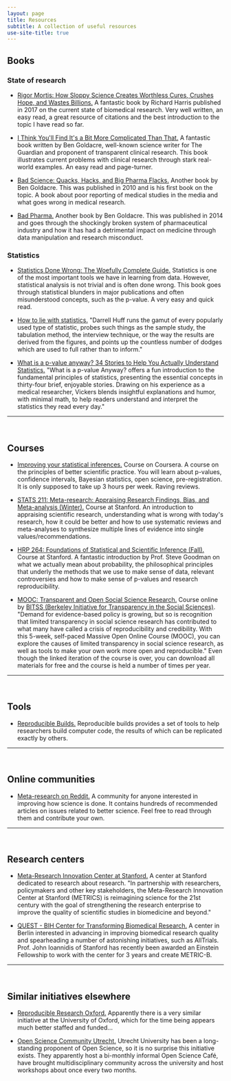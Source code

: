 ```yaml
---
layout: page
title: Resources
subtitle: A collection of useful resources
use-site-title: true
---
```


## Books

### State of research

* [Rigor Mortis: How Sloppy Science Creates Worthless Cures, Crushes Hope, and Wastes Billions.](https://smile.amazon.com/Rigor-Mortis-Science-Worthless-Billions/dp/154164414X/) A fantastic book by Richard Harris published in 2017 on the current state of biomedical research. Very well written, an easy read, a great resource of citations and the best introduction to the topic I have read so far.

* [I Think You'll Find It's a Bit More Complicated Than That.](https://smile.amazon.com/Think-Youll-Find-More-Complicated/dp/0007462484/) A fantastic book written by Ben Goldacre, well-known science writer for The Guardian and proponent of transparent clinical research. This book illustrates current problems with clinical research through stark real-world examples. An easy read and page-turner.

* [Bad Science: Quacks, Hacks, and Big Pharma Flacks.](https://smile.amazon.com/Bad-Science-Quacks-Pharma-Flacks/dp/0865479186/) Another book by Ben Goldacre. This was published in 2010 and is his first book on the topic. A book about poor reporting of medical studies in the media and what goes wrong in medical research.

* [Bad Pharma.](https://smile.amazon.com/Bad-Pharma-Companies-Mislead-Patients/dp/0865478066/) Another book by Ben Goldacre. This was published in 2014 and goes through the shockingly broken system of pharmaceutical industry and how it has had a detrimental impact on medicine through data manipulation and research misconduct.

### Statistics

* [Statistics Done Wrong: The Woefully Complete Guide.](https://smile.amazon.com/Statistics-Done-Wrong-Woefully-Complete/dp/1593276206/) Statistics is one of the most important tools we have in learning from data. However, statistical analysis is not trivial and is often done wrong. This book goes through statistical blunders in major publications and often misunderstood concepts, such as the p-value. A very easy and quick read.

* [How to lie with statistics.](https://smile.amazon.com/How-Lie-Statistics-Darrell-Huff/dp/0393310728/) "Darrell Huff runs the gamut of every popularly used type of statistic, probes such things as the sample study, the tabulation method, the interview technique, or the way the results are derived from the figures, and points up the countless number of dodges which are used to full rather than to inform."

* [What is a p-value anyway? 34 Stories to Help You Actually Understand Statistics.](https://smile.amazon.com/p-value-Stories-Actually-Understand-Statistics/dp/0321629302) "What is a p-value Anyway? offers a fun introduction to the fundamental principles of statistics, presenting the essential concepts in thirty-four brief, enjoyable stories. Drawing on his experience as a medical researcher, Vickers blends insightful explanations and humor, with minimal math, to help readers understand and interpret the statistics they read every day."

***
<br>

## Courses

* [Improving your statistical inferences.](https://www.coursera.org/learn/statistical-inferences) Course on Coursera. A course on the principles of better scientific practice. You will learn about p-values, confidence intervals, Bayesian statistics, open science, pre-registration. It is only supposed to take up 3 hours per week. Raving reviews.

* [STATS 211: Meta-research: Appraising Research Findings, Bias, and Meta-analysis (Winter).](http://explorecourses.stanford.edu/search?view=catalog&q=STATS211) Course at Stanford. An introduction to appraising scientific research, understanding what is wrong with today's research, how it could be better and how to use systematic reviews and meta-analyses to synthesize multiple lines of evidence into single values/recommendations.

* [HRP 264: Foundations of Statistical and Scientific Inference (Fall).](https://explorecourses.stanford.edu/search?view=catalog&q=hrp264) Course at Stanford. A fantastic introduction by Prof. Steve Goodman on what we actually mean about probability, the philosophical principles that underly the methods that we use to make sense of data, relevant controversies and how to make sense of p-values and research reproducibility.

* [MOOC: Transparent and Open Social Science Research.](https://www.bitss.org/events/mooc-transparent-and-open-social-science-research-2/) Course online by [BITSS (Berkeley Initiative for Transparency in the Social Sciences)](https://www.bitss.org/). "Demand for evidence-based policy is growing, but so is recognition that limited transparency in social science research has contributed to what many have called a crisis of reproducibility and credibility. With this 5-week, self-paced Massive Open Online Course (MOOC), you can explore the causes of limited transparency in social science research, as well as tools to make your own work more open and reproducible." Even though the linked iteration of the course is over, you can download all materials for free and the course is held a number of times per year.

***
<br>

## Tools

* [Reproducible Builds.](https://reproducible-builds.org/) Reproducible builds provides a set of tools to help researchers build computer code, the results of which can be replicated exactly by others.

***
<br>

## Online communities

* [Meta-research on Reddit.](https://www.reddit.com/r/metaresearch/) A community for anyone interested in improving how science is done. It contains hundreds of recommended articles on issues related to better science. Feel free to read through them and contribute your own.

***
<br>

## Research centers

* [Meta-Research Innovation Center at Stanford.](https://metrics.stanford.edu/) A center at Stanford dedicated to research about research. "In partnership with researchers, policymakers and other key stakeholders, the Meta-Research Innovation Center at Stanford (METRICS) is reimagining science for the 21st century with the goal of strengthening the research enterprise to improve the quality of scientific studies in biomedicine and beyond."

* [QUEST - BIH Center for Transforming Biomedical Research.](https://www.bihealth.org/en/quest-center/quest-opening/) A center in Berlin interested in advancing in improving biomedical research quality and spearheading a number of astonishing initiatives, such as AllTrials. Prof. John Ioannidis of Stanford has recently been awarded an Einstein Fellowship to work with the center for 3 years and create METRIC-B.

***
<br>

## Similar initiatives elsewhere

* [Reproducible Research Oxford.](https://rroxford.github.io/) Apparently there is a very similar initiative at the University of Oxford, which for the time being appears much better staffed and funded...

* [Open Science Community Utrecht.](https://openscience-utrecht.com/) Utrecht University has been a long-standing proponent of Open Science, so it is no surprise this initiative exists. They apparently host a bi-monthly informal Open Science Café, have brought multidisciplinary community across the university and host workshops about once every two months.
